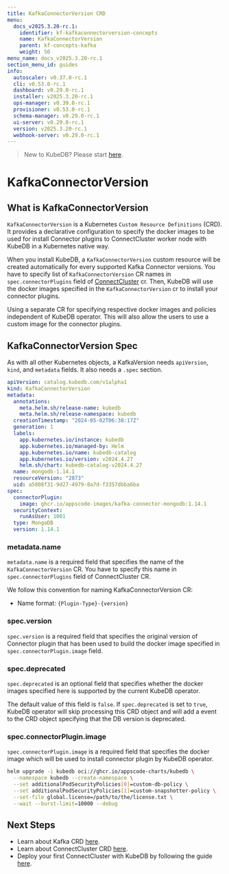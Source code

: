 ```yaml
---
title: KafkaConnectorVersion CRD
menu:
  docs_v2025.3.20-rc.1:
    identifier: kf-kafkaconnectorversion-concepts
    name: KafkaConnectorVersion
    parent: kf-concepts-kafka
    weight: 50
menu_name: docs_v2025.3.20-rc.1
section_menu_id: guides
info:
  autoscaler: v0.37.0-rc.1
  cli: v0.53.0-rc.1
  dashboard: v0.29.0-rc.1
  installer: v2025.3.20-rc.1
  ops-manager: v0.39.0-rc.1
  provisioner: v0.53.0-rc.1
  schema-manager: v0.29.0-rc.1
  ui-server: v0.29.0-rc.1
  version: v2025.3.20-rc.1
  webhook-server: v0.29.0-rc.1
---
```


> New to KubeDB? Please start [here](/docs/v2025.3.20-rc.1/README).

# KafkaConnectorVersion

## What is KafkaConnectorVersion

`KafkaConnectorVersion` is a Kubernetes `Custom Resource Definitions` (CRD). It provides a declarative configuration to specify the docker images to be used for install Connector plugins to ConnectCluster worker node with KubeDB in a Kubernetes native way.

When you install KubeDB, a `KafkaConnectorVersion` custom resource will be created automatically for every supported Kafka Connector versions. You have to specify list of `KafkaConnectorVersion` CR names in `spec.connectorPlugins` field of [ConnectCluster](/docs/v2025.3.20-rc.1/guides/kafka/concepts/kafka) cr. Then, KubeDB will use the docker images specified in the `KafkaConnectorVersion` cr to install your connector plugins.

Using a separate CR for specifying respective docker images and policies independent of KubeDB operator. This will also allow the users to use a custom image for the connector plugins.

## KafkaConnectorVersion Spec

As with all other Kubernetes objects, a KafkaVersion needs `apiVersion`, `kind`, and `metadata` fields. It also needs a `.spec` section.

```yaml
apiVersion: catalog.kubedb.com/v1alpha1
kind: KafkaConnectorVersion
metadata:
  annotations:
    meta.helm.sh/release-name: kubedb
    meta.helm.sh/release-namespace: kubedb
  creationTimestamp: "2024-05-02T06:38:17Z"
  generation: 1
  labels:
    app.kubernetes.io/instance: kubedb
    app.kubernetes.io/managed-by: Helm
    app.kubernetes.io/name: kubedb-catalog
    app.kubernetes.io/version: v2024.4.27
    helm.sh/chart: kubedb-catalog-v2024.4.27
  name: mongodb-1.14.1
  resourceVersion: "2873"
  uid: a5808f31-9d27-4979-8a7d-f3357dbba6ba
spec:
  connectorPlugin:
    image: ghcr.io/appscode-images/kafka-connector-mongodb:1.14.1
  securityContext:
    runAsUser: 1001
  type: MongoDB
  version: 1.14.1
```

### metadata.name

`metadata.name` is a required field that specifies the name of the `KafkaConnectorVersion` CR. You have to specify this name in `spec.connectorPlugins` field of ConnectCluster CR.

We follow this convention for naming KafkaConnectorVersion CR:

- Name format: `{Plugin-Type}-{version}`

### spec.version

`spec.version` is a required field that specifies the original version of Connector plugin that has been used to build the docker image specified in `spec.connectorPlugin.image` field.

### spec.deprecated

`spec.deprecated` is an optional field that specifies whether the docker images specified here is supported by the current KubeDB operator.

The default value of this field is `false`. If `spec.deprecated` is set to `true`, KubeDB operator will skip processing this CRD object and will add a event to the CRD object specifying that the DB version is deprecated.

### spec.connectorPlugin.image

`spec.connectorPlugin.image` is a required field that specifies the docker image which will be used to install connector plugin by KubeDB operator.

```bash
helm upgrade -i kubedb oci://ghcr.io/appscode-charts/kubedb \
  --namespace kubedb --create-namespace \
  --set additionalPodSecurityPolicies[0]=custom-db-policy \
  --set additionalPodSecurityPolicies[1]=custom-snapshotter-policy \
  --set-file global.license=/path/to/the/license.txt \
  --wait --burst-limit=10000 --debug
```

## Next Steps

- Learn about Kafka CRD [here](/docs/v2025.3.20-rc.1/guides/kafka/concepts/kafka).
- Learn about ConnectCluster CRD [here](/docs/v2025.3.20-rc.1/guides/kafka/concepts/connectcluster).
- Deploy your first ConnectCluster with KubeDB by following the guide [here](/docs/v2025.3.20-rc.1/guides/kafka/connectcluster/quickstart).
